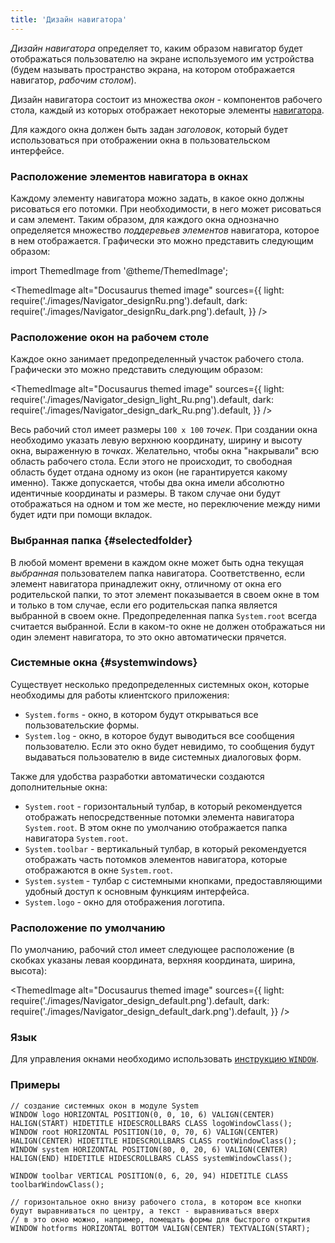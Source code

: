 ```yaml
---
title: 'Дизайн навигатора'
---
```


*Дизайн навигатора* определяет то, каким образом навигатор будет отображаться пользователю на экране используемого им устройства (будем называть пространство экрана, на котором отображается навигатор, *рабочим столом*).

Дизайн навигатора состоит из множества *окон* - компонентов рабочего стола, каждый из которых отображает некоторые элементы [навигатора](Navigator.md). 

Для каждого окна должен быть задан *заголовок*, который будет использоваться при отображении окна в пользовательском интерфейсе.

### Расположение элементов навигатора в окнах

Каждому элементу навигатора можно задать, в какое окно должны рисоваться его потомки. При необходимости, в него может рисоваться и сам элемент. Таким образом, для каждого окна однозначно определяется множество *поддеревьев* *элементов* навигатора, которое в нем отображается. Графически это можно представить следующим образом:

import ThemedImage from '@theme/ThemedImage';

<ThemedImage
    alt="Docusaurus themed image"
    sources={{
        light: require('./images/Navigator_designRu.png').default,
        dark: require('./images/Navigator_designRu_dark.png').default,
    }}
/>

### Расположение окон на рабочем столе

Каждое окно занимает предопределенный участок рабочего стола. Графически это можно представить следующим образом:

<ThemedImage
    alt="Docusaurus themed image"
    sources={{
        light: require('./images/Navigator_design_light_Ru.png').default,
        dark: require('./images/Navigator_design_dark_Ru.png').default,
    }}
/>


Весь рабочий стол имеет размеры `100 x 100` *точек*. При создании окна необходимо указать левую верхнюю координату, ширину и высоту окна, выраженную в *точках*. Желательно, чтобы окна "накрывали" всю область рабочего стола. Если этого не происходит, то свободная область будет отдана одному из окон (не гарантируется какому именно). Также допускается, чтобы два окна имели абсолютно идентичные координаты и размеры. В таком случае они будут отображаться на одном и том же месте, но переключение между ними будет идти при помощи вкладок.

### Выбранная папка {#selectedfolder}

В любой момент времени в каждом окне может быть одна текущая *выбранная* пользователем папка навигатора. Соответственно, если элемент навигатора принадлежит окну, отличному от окна его родительской папки, то этот элемент показывается в своем окне в том и только в том случае, если его родительская папка является выбранной в своем окне. Предопределенная папка `System.root` всегда считается выбранной. Если в каком-то окне не должен отображаться ни один элемент навигатора, то это окно автоматически прячется.

### Системные окна {#systemwindows}

Существует несколько предопределенных системных окон, которые необходимы для работы клиентского приложения:

-   `System.forms` - окно, в котором будут открываться все пользовательские формы.
-   `System.log` - окно, в которое будут выводиться все сообщения пользователю. Если это окно будет невидимо, то сообщения будут выдаваться пользователю в виде системных диалоговых форм.

Также для удобства разработки автоматически создаются дополнительные окна:

-   `System.root` - горизонтальный тулбар, в который рекомендуется отображать непосредственные потомки элемента навигатора `System.root`. В этом окне по умолчанию отображается папка навигатора `System.root`.
-   `System.toolbar` - вертикальный тулбар, в который рекомендуется отображать часть потомков элементов навигатора, которые отображаются в окне `System.root`.
-   `System.system` - тулбар с системными кнопками, предоставляющими удобный доступ к основным функциям интерфейса. 
-   `System.logo` - окно для отображения логотипа.

### Расположение по умолчанию

По умолчанию, рабочий стол имеет следующее расположение (в скобках указаны левая координата, верхняя координата, ширина, высота):

<ThemedImage
    alt="Docusaurus themed image"
    sources={{
        light: require('./images/Navigator_design_default.png').default,
        dark: require('./images/Navigator_design_default_dark.png').default,
    }}
/>

### Язык

Для управления окнами необходимо использовать [инструкцию `WINDOW`](WINDOW_statement.md).

### Примеры

```lsf
// cоздание системных окон в модуле System
WINDOW logo HORIZONTAL POSITION(0, 0, 10, 6) VALIGN(CENTER) HALIGN(START) HIDETITLE HIDESCROLLBARS CLASS logoWindowClass();
WINDOW root HORIZONTAL POSITION(10, 0, 70, 6) VALIGN(CENTER) HALIGN(CENTER) HIDETITLE HIDESCROLLBARS CLASS rootWindowClass();
WINDOW system HORIZONTAL POSITION(80, 0, 20, 6) VALIGN(CENTER) HALIGN(END) HIDETITLE HIDESCROLLBARS CLASS systemWindowClass();

WINDOW toolbar VERTICAL POSITION(0, 6, 20, 94) HIDETITLE CLASS toolbarWindowClass();

// горизонтальное окно внизу рабочего стола, в котором все кнопки будут выравниваться по центру, а текст - выравниваться вверх
// в это окно можно, например, помещать формы для быстрого открытия
WINDOW hotforms HORIZONTAL BOTTOM VALIGN(CENTER) TEXTVALIGN(START);
```
